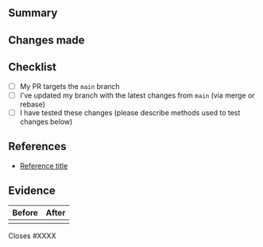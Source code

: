 ## Summary
<!-- Provide a short summary of the PR "Why are the changes needed?" -->

## Changes made
<!-- Describe specific changes made. Provide details on the approach taken and 
any notable implementation details. -->

## Checklist
- [ ] My PR targets the `main` branch
- [ ] I've updated my branch with the latest changes from `main` (via merge or rebase)
- [ ] I have tested these changes (please describe methods used to test changes below)

## References
<!-- Add information and documentation for the technical decisions that influenced this solution -->

- [Reference title](LINK_TO_THE_REFERENCE)

## Evidence
<!-- Add screenshots and/or screen recordings to help the reviewers understand the changes and show they work as intended -->

| Before | After |
| ------ | ----- |
|        |       |

<!-- If your pull request closes an issue, replace the XXXX below with the issue
number. -->
Closes #XXXX
